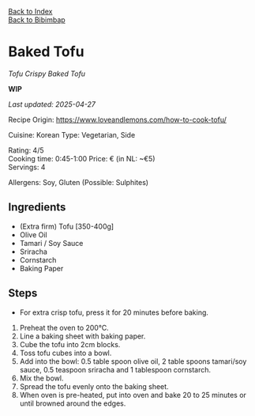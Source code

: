 [Back to Index](/index.md)   
[Back to Bibimbap](/recipes/bibimbap.md#b-baking-tofu-or-tempeh)

# Baked Tofu
*Tofu*
*Crispy Baked Tofu*

**WIP**

*Last updated: 2025-04-27*

Recipe Origin: https://www.loveandlemons.com/how-to-cook-tofu/    

Cuisine: Korean
Type: Vegetarian, Side   

Rating: 4/5  
Cooking time: 0:45-1:00
Price: € (in NL: ~€5)   
Servings: 4  

Allergens: Soy, Gluten (Possible: Sulphites)

## Ingredients
- (Extra firm) Tofu [350-400g]
- Olive Oil
- Tamari / Soy Sauce
- Sriracha
- Cornstarch
- Baking Paper

## Steps

- For extra crisp tofu, press it for 20 minutes before baking.

1. Preheat the oven to 200°C. 
2. Line a baking sheet with baking paper.
3. Cube the tofu into 2cm blocks.
4. Toss tofu cubes into a bowl.
5. Add into the bowl: 0.5 table spoon olive oil, 2 table spoons tamari/soy sauce, 0.5 teaspoon sriracha and 1 tablespoon cornstarch.
6. Mix the bowl.
7. Spread the tofu evenly onto the baking sheet. 
8. When oven is pre-heated, put into oven and bake 20 to 25 minutes or until browned around the edges. 